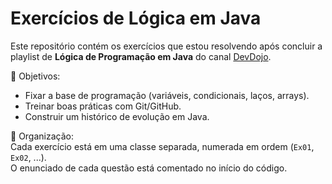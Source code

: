 # Exercícios de Lógica em Java

Este repositório contém os exercícios que estou resolvendo após concluir a playlist de **Lógica de Programação em Java** do canal [DevDojo](https://www.youtube.com/@devdojobr).

📌 Objetivos:  
- Fixar a base de programação (variáveis, condicionais, laços, arrays).  
- Treinar boas práticas com Git/GitHub.  
- Construir um histórico de evolução em Java.  

📂 Organização:  
Cada exercício está em uma classe separada, numerada em ordem (`Ex01`, `Ex02`, ...).  
O enunciado de cada questão está comentado no início do código.  
